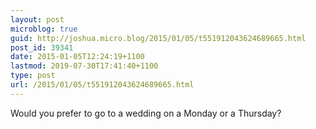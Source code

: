 ```yaml
---
layout: post
microblog: true
guid: http://joshua.micro.blog/2015/01/05/t551912043624689665.html
post_id: 39341
date: 2015-01-05T12:24:19+1100
lastmod: 2019-07-30T17:41:40+1100
type: post
url: /2015/01/05/t551912043624689665.html
---
```

Would you prefer to go to a wedding on a Monday or a Thursday?
